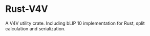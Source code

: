 # Rust-V4V

A V4V utility crate. Including bLIP 10 implementation for Rust, split calculation and serialization.
